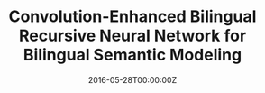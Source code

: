---
title: "Convolution-Enhanced Bilingual Recursive Neural Network for Bilingual Semantic Modeling"
authors:
- Jinsong Su
- Biao Zhang
- Deyi Xiong
- Ruochen Li
- Jianmin Yin
author_notes:
- 
- 
- 
- 
- 
date: "2016-05-28T00:00:00Z"
publishDate: "2025-05-28T13:13:14+00:00"
publication_types: [direction1]
publication: "**In Proc. of COLING 2016.** (CCF-B类)"
---
